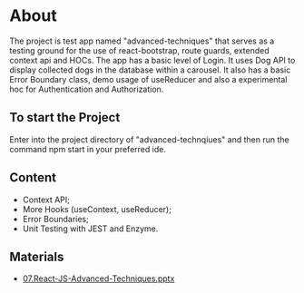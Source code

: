 # About
The project is test app named "advanced-techniques" that serves as a testing ground for the use of react-bootstrap, route guards, extended context api and HOCs. The app has a basic level of Login. It uses Dog API to display collected dogs in the database within a carousel. It also has a basic Error Boundary class, demo usage of useReducer and also a experimental hoc for Authentication and Authorization.

## To start the Project
Enter into the project directory of "advanced-technqiues" and then run the command npm start in your preferred ide.

## Content 
- Context API;
- More Hooks (useContext, useReducer);
- Error Boundaries;
- Unit Testing with JEST and Enzyme.

## Materials
- [07.React-JS-Advanced-Techniques.pptx](https://github.com/TheStormWeaver/Front-End/files/7698866/07.React-JS-Advanced-Techniques.pptx)
